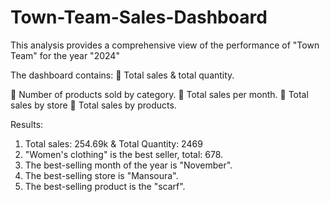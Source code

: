 # Town-Team-Sales-Dashboard
This analysis provides a comprehensive view of the performance of "Town Team" for the year "2024"

The dashboard contains:
 📌 Total sales & total quantity.
 
 📌 Number of products sold by category.
 📌 Total sales per month.
 📌 Total sales by store
 📌 Total sales by products.

Results:
1. Total sales: 254.69k & Total Quantity: 2469
2. "Women's clothing" is the best seller, total: 678.
3. The best-selling month of the year is "November".
4. The best-selling store is "Mansoura".
5. The best-selling product is the "scarf".
